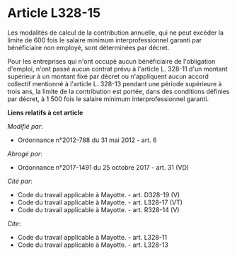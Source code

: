 # Article L328-15

Les modalités de calcul de la contribution annuelle, qui ne peut excéder la limite de 600 fois le salaire minimum
interprofessionnel garanti par bénéficiaire non employé, sont déterminées par décret. 

Pour les entreprises qui n'ont occupé aucun bénéficiaire de l'obligation d'emploi, n'ont passé aucun contrat prévu à
l'article L. 328-11 d'un montant supérieur à un montant fixé par décret ou n'appliquent aucun accord collectif mentionné à
l'article L. 328-13 pendant une période supérieure à trois ans, la limite de la contribution est portée, dans des conditions
définies par décret, à 1 500 fois le salaire minimum interprofessionnel garanti.

**Liens relatifs à cet article**

_Modifié par_:

  - Ordonnance n°2012-788 du 31 mai 2012 - art. 6

_Abrogé par_:

  - Ordonnance n°2017-1491 du 25 octobre 2017 - art. 31 (VD)

_Cité par_:

  - Code du travail applicable à Mayotte. - art. D328-19 (V)
  - Code du travail applicable à Mayotte. - art. L328-17 (VT)
  - Code du travail applicable à Mayotte. - art. R328-14 (V)

_Cite_:

  - Code du travail applicable à Mayotte. - art. L328-11
  - Code du travail applicable à Mayotte. - art. L328-13
